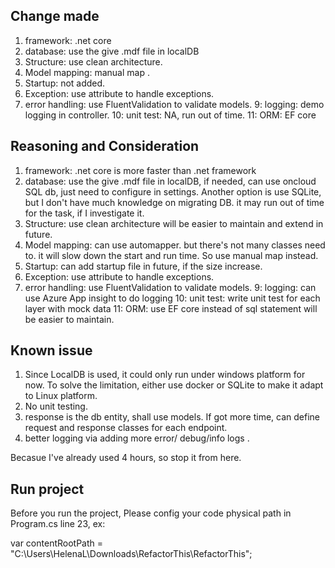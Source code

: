 ﻿## Change made

1. framework: .net core 
2. database: use the give .mdf file in localDB
3. Structure: use clean architecture.
4. Model mapping: manual map .
5. Startup: not added. 
6. Exception: use attribute to handle exceptions. 
7. error handling: use FluentValidation to validate models.
9: logging: demo logging in controller.
10: unit test: NA, run out of time.
11: ORM: EF core

## Reasoning and Consideration

1. framework: .net core is more faster than .net framework
2. database: use the give .mdf file in localDB, if needed, can use oncloud SQL db, just need to configure in settings. 
	Another option is use SQLite, but I don't have much knowledge on migrating DB. it may run out of time for the task, if I investigate it.
3. Structure: use clean architecture will be easier to maintain and extend in future.
4. Model mapping: can use automapper. but there's not many classes need to. it will slow down the start and run time. So use manual map instead.
5. Startup: can add startup file in future, if the size increase. 
6. Exception: use attribute to handle exceptions. 
7. error handling: use FluentValidation to validate models.
9: logging: can use Azure App insight to do logging
10: unit test: write unit test for each layer with mock data
11: ORM: use EF core instead of sql statement will be easier to maintain.

## Known issue

1. Since LocalDB is used, it could only run under windows platform for now. To solve the limitation, either use docker or SQLite to make it adapt to Linux platform.
2. No unit testing.
3. response is the db entity, shall use models. If got more time, can define request and response classes for each endpoint.
4. better logging via adding more error/ debug/info logs .

Becasue I've already used 4 hours, so stop it from here.

## Run project

Before you run the project, Please config your code physical path in Program.cs line 23, ex:

var contentRootPath = "C:\\Users\\HelenaL\\Downloads\\RefactorThis\\RefactorThis";